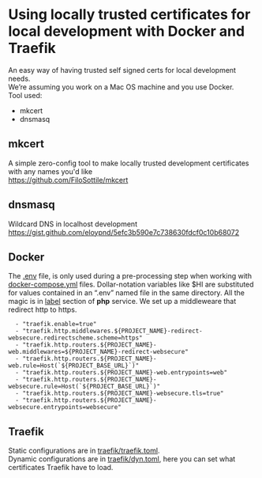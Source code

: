 # Using locally trusted certificates for local development with Docker and Traefik  
An easy way of having trusted self signed certs for local development needs.  
We’re assuming you work on a Mac OS machine and you use Docker.  
Tool used:  
 - mkcert 
 - dnsmasq

  
## mkcert
A simple zero-config tool to make locally trusted development certificates with any names you'd like  
https://github.com/FiloSottile/mkcert  
  
## dnsmasq
Wildcard DNS in localhost development  
https://gist.github.com/eloypnd/5efc3b590e7c738630fdcf0c10b68072  
  
## Docker 
The [.env](.env) file, is only used during a pre-processing step when working with [docker-compose.yml](docker-compose.yml)  files. Dollar-notation variables like $HI are substituted for values contained in an “.env” named file in the same directory.
All the magic is in [label](https://github.com/erighetto/traefik-https-demo/blob/master/docker-compose.yml#L15) section of **php** service. We set up a middleweare that redirect http to https.

      - "traefik.enable=true"  
      - "traefik.http.middlewares.${PROJECT_NAME}-redirect-websecure.redirectscheme.scheme=https"  
      - "traefik.http.routers.${PROJECT_NAME}-web.middlewares=${PROJECT_NAME}-redirect-websecure"  
      - "traefik.http.routers.${PROJECT_NAME}-web.rule=Host(`${PROJECT_BASE_URL}`)"  
      - "traefik.http.routers.${PROJECT_NAME}-web.entrypoints=web"  
      - "traefik.http.routers.${PROJECT_NAME}-websecure.rule=Host(`${PROJECT_BASE_URL}`)"  
      - "traefik.http.routers.${PROJECT_NAME}-websecure.tls=true"  
      - "traefik.http.routers.${PROJECT_NAME}-websecure.entrypoints=websecure"

  
## Traefik  
Static configurations are in [traefik/traefik.toml](traefik/traefik.toml).  
Dynamic configurations are in [traefik/dyn.toml](traefik/dyn.toml), here you can set what certificates Traefik have to load.
